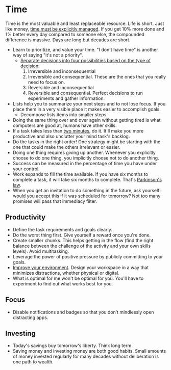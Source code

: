 # Time

Time is the most valuable and least replaceable resource. Life is short. Just like money, [time must be explicitly managed](https://youtu.be/oTugjssqOT0). If you get 10% more done and 1% better every day compared to someone else, the compounded difference is massive. Days are long but decades are short.

- Learn to prioritize, and value your time. "I don't have time" is another way of saying "it's not a priority".
  - [Separate decisions into four possibilities based on the type of decision](https://fs.blog/2018/09/decision-matrix/):
    1. Irreversible and inconsequential
    2. Irreversible and consequential. These are the ones that you really need to focus on.
    3. Reversible and inconsequential
    4. Reversible and consequential. Perfect decisions to run experiments and gather information.
- Lists help you to summarize your next steps and to not lose focus. If you place them in a very visible place it makes easier to accomplish goals.
  - Decompose lists items into smaller steps.
- Doing the same thing over and over again without getting tired is what computers are good at, humans have other skills.
- If a task takes less than [two minutes](https://jamesclear.com/how-to-stop-procrastinating), do it. It'll make you more productive and also unclutter your mind task's backlog.
- Do the tasks in the right order! One strategy might be starting with the one that could make the others irrelevant or easier.
- Doing one thing requires giving up another. Whenever you explicitly choose to do one thing, you implicitly choose not to do another thing.
- Success can be measured in the percentage of time you have under your control.
- Work expands to fill the time available. If you have six months to complete a task, it will take six months to complete. That's [Parkinson's law](https://en.wikipedia.org/wiki/Parkinson%27s_law).
- When you get an invitation to do something in the future, ask yourself: would you accept this if it was scheduled for tomorrow? Not too many promises will pass that immediacy filter.

## Productivity

- Define the task requirements and goals clearly.
- Do the worst thing first. Give yourself a reward once you're done.
- Create smaller chunks. This helps getting in the flow (find the right balance between the challenge of the activity and your own skills levels). Avoid multitasking.
- Leverage the power of positive pressure by publicly committing to your goals.
- [Improve your environment](https://nesslabs.com/neuroscience-of-procrastination). Design your workspace in a way that minimizes distractions, whether physical or digital.
- What is optimal for me won't be optimal for you. You'll have to experiment to find out what works best for you.

## Focus

- Disable notifications and badges so that you don’t mindlessly open distracting apps.

## Investing

- Today's savings buy tomorrow's liberty. Think long term.
- Saving money and investing money are both good habits. Small amounts of money invested regularly for many decades without deliberation is one path to wealth.
